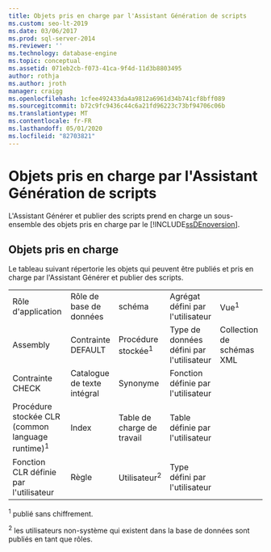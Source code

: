 ```yaml
---
title: Objets pris en charge par l'Assistant Génération de scripts
ms.custom: seo-lt-2019
ms.date: 03/06/2017
ms.prod: sql-server-2014
ms.reviewer: ''
ms.technology: database-engine
ms.topic: conceptual
ms.assetid: 071eb2cb-f073-41ca-9f4d-11d3b8803495
author: rothja
ms.author: jroth
manager: craigg
ms.openlocfilehash: 1cfee492433da4a9812a6961d34b741cf8bff089
ms.sourcegitcommit: b72c9fc9436c44c6a21fd96223c73bf94706c06b
ms.translationtype: MT
ms.contentlocale: fr-FR
ms.lasthandoff: 05/01/2020
ms.locfileid: "82703821"
---
```

# <a name="objects-supported-by-the-generate-scripts-wizard"></a>Objets pris en charge par l'Assistant Génération de scripts
  L'Assistant Générer et publier des scripts prend en charge un sous-ensemble des objets pris en charge par le [!INCLUDE[ssDEnoversion](../../includes/ssdenoversion-md.md)].  
  
## <a name="supported-objects"></a>Objets pris en charge  
 Le tableau suivant répertorie les objets qui peuvent être publiés et pris en charge par l'Assistant Générer et publier des scripts.  
  
||||||  
|-|-|-|-|-|  
|Rôle d'application|Rôle de base de données|schéma|Agrégat défini par l'utilisateur|Vue<sup>1</sup>|  
|Assembly|Contrainte DEFAULT|Procédure stockée<sup>1</sup>|Type de données défini par l'utilisateur|Collection de schémas XML|  
|Contrainte CHECK|Catalogue de texte intégral|Synonyme|Fonction définie par l'utilisateur||  
|Procédure stockée CLR (common language runtime)<sup>1</sup>|Index|Table de charge de travail|Table définie par l'utilisateur||  
|Fonction CLR définie par l'utilisateur|Règle|Utilisateur<sup>2</sup>|Type défini par l'utilisateur||  
  
 <sup>1</sup> publié sans chiffrement.  
  
 <sup>2</sup> les utilisateurs non-système qui existent dans la base de données sont publiés en tant que rôles.  
  
  
